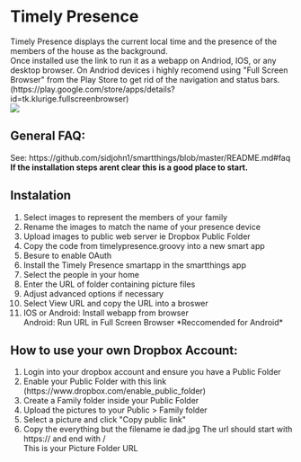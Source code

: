 <h1>Timely Presence</h1>
Timely Presence displays the current local time and the presence of the members of the house as the background.<br>Once installed use the link to run it as a webapp on Andriod, IOS, or any desktop browser. On Andriod devices i highly recomend using "Full Screen Browser" from the Play Store to get rid of the navigation and status bars. (https://play.google.com/store/apps/details?id=tk.klurige.fullscreenbrowser)<br>
<img src='http://sidjohn1.github.io/smartthings/TimelyPresence/screenshot1.gif'>
<h2>General FAQ:</h2>
See: https://github.com/sidjohn1/smartthings/blob/master/README.md#faq<br>
<b>If the installation steps arent clear this is a good place to start.</b>
<h2>Instalation</h2>
<ol>
  <li>Select images to represent the members of your family</li>
  <li>Rename the images to match the name of your presence device</li>
  <li>Upload images to public web server ie Dropbox Public Folder</li>
  <li>Copy the code from timelypresence.groovy into a new smart app</li>
  <li>Besure to enable OAuth</li>
  <li>Install the Timely Presence smartapp in the smartthings app </li>
  <li>Select the people in your home</li>
  <li>Enter the URL of folder containing picture files</li>
  <li>Adjust advanced options if necessary</li>
  <li>Select View URL and copy the URL into a broswer</li>
  <li>IOS or Android: Install webapp from browser<br>Android: Run URL in Full Screen Browser *Reccomended for Android*</li>
</ol>
<h2>How to use your own Dropbox Account:</h2>
<ol>
  <li>Login into your dropbox account and ensure you have a Public Folder</li>
  <li>Enable your Public Folder with this link</li>
  (https://www.dropbox.com/enable_public_folder)
  <li>Create a Family folder inside your Public Folder</li>
  <li>Upload the pictures to your Public > Family folder</li>
  <li>Select a picture and click "Copy public link"</li>
  <li>Copy the everything but the filename ie dad.jpg The url should start with https:// and end with /<br>This is your Picture Folder URL</li>
</ol>
